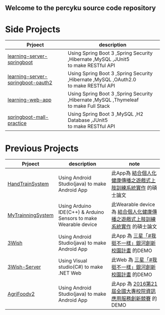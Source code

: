 ## Welcome to the percyku source code repository

# Side Projects

| Prjoect                                | description                                                                               |
|----------------------------------------|-------------------------------------------------------------------------------------------|
| [learning-server-springboot]()         | Using Spring Boot 3 ,Spring Security ,Hibernate ,MySQL ,JUnit5 <br/>to make RESTful API   |
| [learning-server-springboot-oauth2]()  | Using Spring Boot 3 ,Spring Security ,Hibernate ,MySQL ,OAuth2.0 <br/>to make RESTful API |
| [learning-web-app]()                   | Using Spring Boot 3 ,Spring Security ,Hibernate ,MySQL ,Thymeleaf <br/>to make Full Stack |
| [springboot-mall-practice]()           | Using Spring Boot 3 ,MySQL ,H2 Database ,JUnit5 <br/>to make RESTful API                       |


# Previous Projects

| Prjoect               | description                                                      | note                                                                                                                                                         | 
|-----------------------|------------------------------------------------------------------|--------------------------------------------------------------------------------------------------------------------------------------------------------------|
| [HandTrainSystem]()   | Using Android Studio(java) to make Android App                   | 此App為 [結合個人化健康傳播之遊戲式上肢訓練系統實作](https://ndltd.ncl.edu.tw/cgi-bin/gs32/gsweb.cgi/login?o=dnclcdr&s=id=%22105NTPT0787030%22.&searchmode=basic) 的碩士論文             |
| [MyTrainningSystem]() | Using Arduino IDE(C++) & Arduino Sensors to make Wearable device | 此Wearable device為 [結合個人化健康傳播之遊戲式上肢訓練系統實作](https://ndltd.ncl.edu.tw/cgi-bin/gs32/gsweb.cgi/login?o=dnclcdr&s=id=%22105NTPT0787030%22.&searchmode=basic) 的碩士論文 |
| [3Wish]()             | Using Android Studio(java) to make Android App                   | 此App 為 [三星「#我挺不一樣」銀河創新校園計畫](https://contest.bhuntr.com/tw/builderaliasab3fb959aa4e43c0a77065b01d99ca51/) 的DEMO                                               |
| [3Wish-Server]()      | Using Visual studio(C#) to make .NET Web                         | 此Web 為 [三星「#我挺不一樣」銀河創新校園計畫](https://contest.bhuntr.com/tw/builderaliasab3fb959aa4e43c0a77065b01d99ca51/) 的DEMO                                               |
| [AgriFoodv2]()        | Using Android Studio(java) to make Android App                   | 此App 為 [2016第21屆全國大專校院資訊應用服務創新競賽](https://bhuntr.com/tw/competitions/competitionalias4760071463555654) 的DEMO                                                 |


<!--
**percyku/percyku** is a ✨ _special_ ✨ repository because its `README.md` (this file) appears on your GitHub profile.

Here are some ideas to get you started:

- 🔭 I’m currently working on ...
- 🌱 I’m currently learning ...
- 👯 I’m looking to collaborate on ...
- 🤔 I’m looking for help with ...
- 💬 Ask me about ...
- 📫 How to reach me: ...
- 😄 Pronouns: ...
- ⚡ Fun fact: ...
-->
